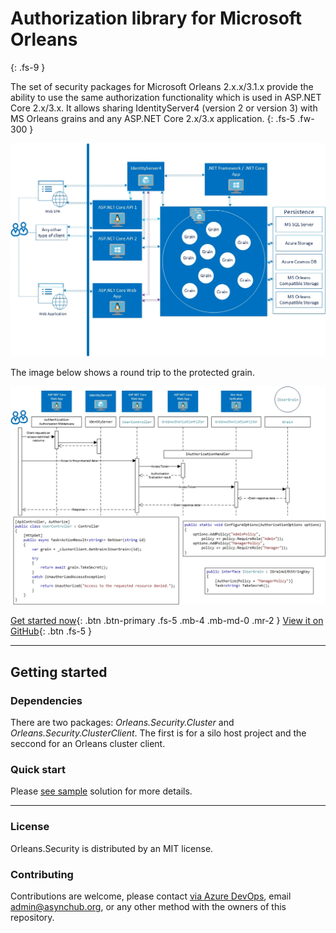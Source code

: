 # Authorization library for Microsoft Orleans
{: .fs-9 }

The set of security packages for Microsoft Orleans 2.x.x/3.1.x provide the ability to use the same authorization functionality which is used in ASP.NET Core 2.x/3.x. It allows sharing IdentityServer4 (version 2 or version 3) with MS Orleans grains and any ASP.NET Core 2.x/3.x application.
{: .fs-5 .fw-300 }

![Image 1](Index1.jpg)

The image below shows a round trip to the protected grain.

![Image 2](Index2.jpg)

[Get started now](#getting-started){: .btn .btn-primary .fs-5 .mb-4 .mb-md-0 .mr-2 } [View it on GitHub](https://github.com/Async-Hub/Orleans.Security){: .btn .fs-5 }

---

## Getting started
### Dependencies
There are two packages: *Orleans.Security.Cluster* and *Orleans.Security.ClusterClient*. The first is for a silo host project and the seccond for an Orleans cluster client.

### Quick start

Please [see sample](https://github.com/Async-Hub/Orleans.Security/tree/master/samples) solution for more details.

---

### License

Orleans.Security is distributed by an MIT license.

### Contributing

Contributions are welcome, please contact [via Azure DevOps](https://dev.azure.com/asynchub/Orleans.Security/_workitems/recentlyupdated/), email <admin@asynchub.org>, or any other method with the owners of this repository.
